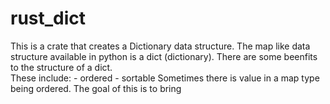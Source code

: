 # rust_dict
This is a crate that creates a Dictionary data structure. The map like data structure available in python is a dict (dictionary). There are some beenfits to the structure of a dict.\
These include:
    - ordered
    - sortable
Sometimes there is value in a map type being ordered. The goal of this is to bring 
